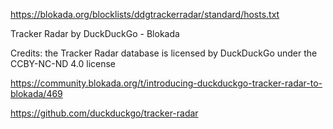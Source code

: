https://blokada.org/blocklists/ddgtrackerradar/standard/hosts.txt

Tracker Radar by DuckDuckGo - Blokada

Credits: the Tracker Radar database is licensed by DuckDuckGo under the CCBY-NC-ND 4.0 license

https://community.blokada.org/t/introducing-duckduckgo-tracker-radar-to-blokada/469

https://github.com/duckduckgo/tracker-radar